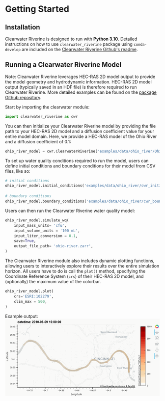 Getting Started
================

## Installation 

Clearwater Riverine is designed to run with **Python 3.10**. Detailed instructions on how to use `clearwater_riverine` package using `conda-develop` are included on the [Clearwater Riverine Github's readme](https://github.com/EnvironmentalSystems/ClearWater-riverine#readme). 

## Running a Clearwater Riverine Model

Note: Clearwater Riverine leverages HEC-RAS 2D model output to provide the model geometry and hydrodynamic information. HEC-RAS 2D model output (typically saved in an HDF file) is therefore required to run Clearwater Riverine. More detailed examples can be found on the [package Github repository](https://github.com/EnvironmentalSystems/ClearWater-riverine/tree/main/examples). 

Start by importing the clearwater module:

```python
import clearwater_riverine as cwr
```

You can then initialize your Clearwater Riverine model by providing the file path to your HEC-RAS 2D model and a diffusion coefficient value for your entire model domain. Here, we provide a HEC-RAS model of the Ohio River and a diffusion coefficient of 0.1:

```python
ohio_river_model = cwr.ClearwaterRiverine('examples/data/ohio_river/OhioRiver_m.p22.hdf', 0.1)
```

To set up water quality conditions required to run the model, users can define initial conditions and boundary conditions for their model from CSV files, like so:

```python
# initial conditions
ohio_river_model.initial_conditions('examples/data/ohio_river/cwr_initial_conditions.csv')

# boundary conditions
ohio_river_model.boundary_conditions('examples/data/ohio_river/cwr_boundary_conditions.csv')
```

Users can then run the Clearwater Riverine water quality model:

```python
ohio_river_model.simulate_wq(
    input_mass_units= 'cfu', 
    input_volume_units = '100 mL',
    input_liter_conversion = 0.1,
    save=True,
    output_file_path= 'ohio-river.zarr',
)
```

The Clearwater Riverine module also includes dynamic plotting functions, allowing users to interactively explore their results over the entire simulation horizon. All users have to do is call the `plot()` method, specifying the Coordinate Reference System (`crs`) of their HEC-RAS 2D model, and (optionally) the maximum value of the colorbar. 

```python
ohio_river_model.plot(
    crs='ESRI:102279', 
    clim_max = 500,
)
```
Example output:
![Alt Text](../gifs/ohio-polygons.gif)